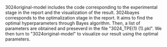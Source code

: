 3024original-model includes the code corresponding to the experimental stage in the report and the visualization of the result. 
3024bayes corresponds to the optimalization stage in the report. It aims to find the optimal hyperparameters through Bayes algorithm. Then, a list of parameters are obtained and preseverd in the file "3024_TPE(1) (1).pkl". We then turn to "3024original-model" to visualize our result using the optimal parameters.
